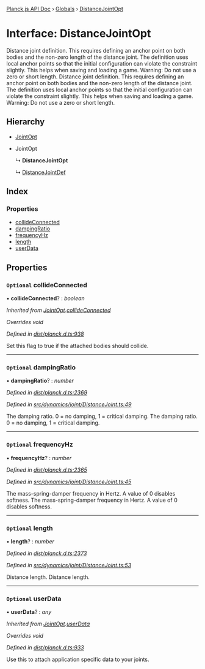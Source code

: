 [Planck.js API Doc](../README.md) › [Globals](../globals.md) › [DistanceJointOpt](distancejointopt.md)

# Interface: DistanceJointOpt

Distance joint definition. This requires defining an anchor point on both
bodies and the non-zero length of the distance joint. The definition uses
local anchor points so that the initial configuration can violate the
constraint slightly. This helps when saving and loading a game. Warning: Do
not use a zero or short length.
Distance joint definition. This requires defining an anchor point on both
bodies and the non-zero length of the distance joint. The definition uses
local anchor points so that the initial configuration can violate the
constraint slightly. This helps when saving and loading a game. Warning: Do
not use a zero or short length.

## Hierarchy

* [JointOpt](jointopt.md)

* JointOpt

  ↳ **DistanceJointOpt**

  ↳ [DistanceJointDef](distancejointdef.md)

## Index

### Properties

* [collideConnected](distancejointopt.md#optional-collideconnected)
* [dampingRatio](distancejointopt.md#optional-dampingratio)
* [frequencyHz](distancejointopt.md#optional-frequencyhz)
* [length](distancejointopt.md#optional-length)
* [userData](distancejointopt.md#optional-userdata)

## Properties

### `Optional` collideConnected

• **collideConnected**? : *boolean*

*Inherited from [JointOpt](jointopt.md).[collideConnected](jointopt.md#optional-collideconnected)*

*Overrides void*

*Defined in [dist/planck.d.ts:938](https://github.com/shakiba/planck.js/blob/6a5d3be/dist/planck.d.ts#L938)*

Set this flag to true if the attached bodies
should collide.

___

### `Optional` dampingRatio

• **dampingRatio**? : *number*

*Defined in [dist/planck.d.ts:2369](https://github.com/shakiba/planck.js/blob/6a5d3be/dist/planck.d.ts#L2369)*

*Defined in [src/dynamics/joint/DistanceJoint.ts:49](https://github.com/shakiba/planck.js/blob/6a5d3be/src/dynamics/joint/DistanceJoint.ts#L49)*

The damping ratio. 0 = no damping, 1 = critical damping.
The damping ratio. 0 = no damping, 1 = critical damping.

___

### `Optional` frequencyHz

• **frequencyHz**? : *number*

*Defined in [dist/planck.d.ts:2365](https://github.com/shakiba/planck.js/blob/6a5d3be/dist/planck.d.ts#L2365)*

*Defined in [src/dynamics/joint/DistanceJoint.ts:45](https://github.com/shakiba/planck.js/blob/6a5d3be/src/dynamics/joint/DistanceJoint.ts#L45)*

The mass-spring-damper frequency in Hertz. A value of 0 disables softness.
The mass-spring-damper frequency in Hertz. A value of 0 disables softness.

___

### `Optional` length

• **length**? : *number*

*Defined in [dist/planck.d.ts:2373](https://github.com/shakiba/planck.js/blob/6a5d3be/dist/planck.d.ts#L2373)*

*Defined in [src/dynamics/joint/DistanceJoint.ts:53](https://github.com/shakiba/planck.js/blob/6a5d3be/src/dynamics/joint/DistanceJoint.ts#L53)*

Distance length.
Distance length.

___

### `Optional` userData

• **userData**? : *any*

*Inherited from [JointOpt](jointopt.md).[userData](jointopt.md#optional-userdata)*

*Overrides void*

*Defined in [dist/planck.d.ts:933](https://github.com/shakiba/planck.js/blob/6a5d3be/dist/planck.d.ts#L933)*

Use this to attach application specific data to your joints.
